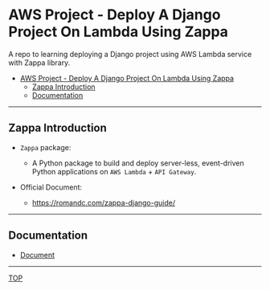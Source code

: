 # AWS Project - Deploy A Django Project On Lambda Using Zappa

A repo to learning deploying a Django project using AWS Lambda service with Zappa library.

- [AWS Project - Deploy A Django Project On Lambda Using Zappa](#aws-project---deploy-a-django-project-on-lambda-using-zappa)
  - [Zappa Introduction](#zappa-introduction)
  - [Documentation](#documentation)

---

## Zappa Introduction

- `Zappa` package:

  - A Python package to build and deploy server-less, event-driven Python applications on `AWS Lambda` + `API Gateway`.

- Official Document:
  - https://romandc.com/zappa-django-guide/

---

## Documentation

- [Document](./doc/doc.md)

---

[TOP](#aws-project---deploy-a-django-project-on-lambda-using-zappa)
